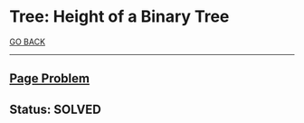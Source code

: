 # Tree: Height of a Binary Tree

[GO BACK](../README.md)

___

## [Page Problem](https://www.hackerrank.com/challenges/tree-height-of-a-binary-tree/problem)

## Status: SOLVED